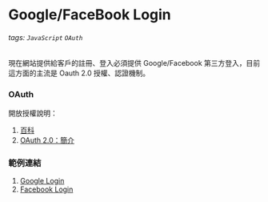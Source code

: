 # Google/FaceBook Login
###### tags: `JavaScript` `OAuth`

現在網站提供給客戶的註冊、登入必須提供 Google/Facebook 第三方登入，目前這方面的主流是 Oauth 2.0 授權、認證機制。

### OAuth
開放授權說明：
1. [百科](https://zh.wikipedia.org/wiki/%E5%BC%80%E6%94%BE%E6%8E%88%E6%9D%83)
2. [OAuth 2.0：簡介](https://lepture.com/zh/2018/oauth2-intro)

### 範例連結
1. [Google Login](https://github.com/capeta0507/Google_FB_Login/tree/master/google_login)
2. [Facebook Login](https://medium.com/@justinlee_78563/%E9%97%9C%E6%96%BCoauth-2-0-%E4%BB%A5facebook%E7%82%BA%E4%BE%8B-6f78a4a55f52)
